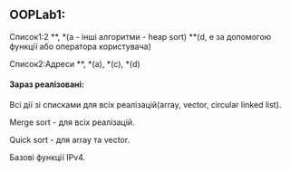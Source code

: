 ## OOPLab1: 
Список1:2 \*\*, \*(a - інші алгоритми - heap sort) \*\*(d, e за допомогою функції або оператора користувача)

Cписок2:Адреси \*\*, \*(a), \*(c), \*(d) 


#### Зараз реалізовані:
Всі дії зі списками для всіх реалізацій(array, vector, circular linked list).

Merge sort - для всіх реалізацій.

Quick sort - для array та vector.

Базові функції IPv4.